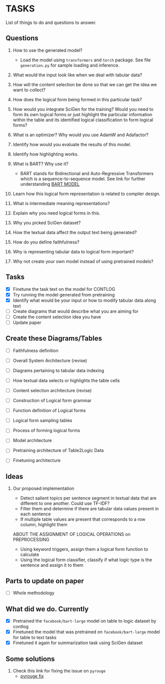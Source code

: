 # TASKS

List of things to do and questions to answer.

## Questions

1. How to use the generated model?

   - Load the model using `transformers` and `torch` package.
     See file `generation.py` for sample loading and inference.

2. What would the input look like when we deal with tabular data?
3. How will the content selection be done so that we can get the idea we want to
   collect?
4. How does the logical form being formed in this particular task?
5. How would you integrate SciGen for the training? Would you need to form its
   own logical forms or just highlight the particular information within the
   table and its identified logical classification to form logical forms?
6. What is an optimizer? Why would you use AdamW and Adafactor?
7. Identify how would you evaluate the results of this model.
8. Identify how highlighting works.
9. What is BART? Why use it?

   - BART stands for Bidirectional and Auto-Regressive Transformers which is a
     sequence-to-sequence model. See link for further understanding [BART MODEL](https://www.projectpro.io/article/transformers-bart-model-explained/553)

10. Learn how this logical form representation is related to compiler design.
11. What is intermediate meaning representations?
12. Explain why you need logical forms in this.
13. Why you picked SciGen dataset?
14. How the textual data affect the output text being generated?
15. How do you define faithfulness?
16. Why is representing tabular data to logical form important?
17. Why not create your own model instead of using pretrained models?

## Tasks

- [x] Finetune the task text on the model for CONTLOG
- [x] Try running the model generated from pretraining
- [x] Identify what would be your input or how to modify tabular data along text
- [ ] Create diagrams that would describe what you are aiming for
- [ ] Create the content selection idea you have
- [ ] Update paper

## Create these Diagrams/Tables

- [ ] Faithfulness definition

- [ ] Overall System Architecture (revise)
- [ ] Diagrams pertaining to tabular data indexing
- [ ] How textual data selects or highlights the table cells
- [ ] Content selection architecture (revise)

- [ ] Construction of Logical form grammar
- [ ] Function definition of Logical forms
- [ ] Logical form sampling tables
- [ ] Process of forming logical forms

- [ ] Model architecture
- [ ] Pretraining architecture of Table2Logic Data
- [ ] Finetuning architecture

## Ideas

1. Our proposed implementation

   - Detect salient topics per sentence segment in textual data that are
     different to one another. Could use TF-IDF?
   - Filter them and determine if there are tabular data values present in each
     sentence
   - If multiple table values are present that corresponds to a row column,
     highlight them

   ABOUT THE ASSIGNMENT OF LOGICAL OPERATIONS on PREPROCESSING

   - Using keyword triggers, assign them a logical form function to calculate
   - Using the logical form classifier, classify if what logic type is the
     sentence and assign it to them

## Parts to update on paper

- [ ] Whole methodology

## What did we do. Currently

- [x] Pretrained the `facebook/bart-large` model on table to logic dataset by
      contlog
- [x] Finetuned the model that was pretrained on `facebook/bart-large` model for
      table to text tasks
- [x] Finetuned it again for summarization task using SciGen dataset

## Some solutions

1. Check this link for fixing the issue on `pyrouge`
   - [pyrouge fix](https://stackoverflow.com/questions/45894212/installing-pyrouge-gets-error-in-ubuntu)
